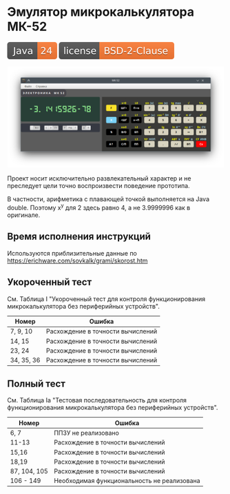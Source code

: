 # Эмулятор микрокалькулятора МК-52

![JDK](docs/java-24.svg)
[![License](docs/license.svg)](LICENSE)

![МК-52](docs/main-window.png)

Проект носит исключительно развлекательный характер и не преследует цели точно воспроизвести поведение прототипа.

В частности, арифметика с плавающей точкой выполняется на Java double. Поэтому x<sup>y</sup> для 2 здесь равно 4,
а не 3.9999996 как в оригинале.

## Время исполнения инструкций

Используются приблизительные данные по https://erichware.com/sovkalk/grami/skorost.htm

## Укороченный тест

См. Таблица I "Укороченный тест для контроля функционирования микрокалькулятора без периферийных устройств".

| Номер      | Ошибка                            |
|------------|-----------------------------------|
| 7, 9, 10   | Расхождение в точности вычислений |
| 14, 15     | Расхождение в точности вычислений |
| 23, 24     | Расхождение в точности вычислений |
| 34, 35, 36 | Расхождение в точности вычислений |

## Полный тест

См. Таблица Ia "Тестовая последовательность для контроля функционирования микрокалькулятора без периферийных устройств".

| Номер        | Ошибка                                      |
|--------------|---------------------------------------------|
| 6, 7         | ППЗУ не реализовано                         |
| 11-13        | Расхождение в точности вычислений           |
| 15,16        | Расхождение в точности вычислений           |
| 18,19        | Расхождение в точности вычислений           |
| 87, 104, 105 | Расхождение в точности вычислений           |
| 106 - 149    | Необходимая функциональность не реализована |